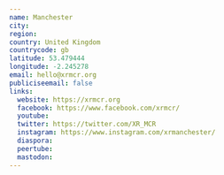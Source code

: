 ```yaml
---
name: Manchester
city:
region:
country: United Kingdom
countrycode: gb
latitude: 53.479444
longitude: -2.245278
email: hello@xrmcr.org
publiciseemail: false
links:
  website: https://xrmcr.org
  facebook: https://www.facebook.com/xrmcr/
  youtube:
  twitter: https://twitter.com/XR_MCR
  instagram: https://www.instagram.com/xrmanchester/
  diaspora:
  peertube:
  mastodon:
---
```

